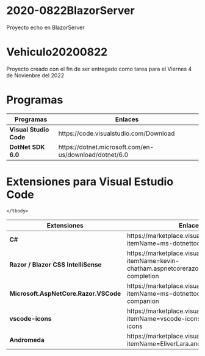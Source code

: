 # 2020-0822BlazorServer
Proyecto echo en BlazorServer

# Vehiculo20200822

Proyecto creado con el fin de ser entregado como tarea para el Viernes 4 de Novienbre del 2022

# Programas

<table>
    <thead>
        <th>Programas</th>
        <th>Enlaces</th>
    </thead>
    <tbody>
        <tr>
            <td><strong>Visual Studio Code</strong></td>
            <td>https://code.visualstudio.com/Download</td>
        </tr>
        <tr>
            <td><strong>DotNet SDK 6.0</strong></td>
            <td>https://dotnet.microsoft.com/en-us/download/dotnet/6.0</td>
        </tr>        
    </tbody>
</table>

# Extensiones para Visual Estudio Code

<table>
    <thead>
        <th>Extensiones</th>
        <th>Enlaces</th>
    </thead>
    <tbody>
        <tr><td><strong>C#</strong></td> <td>https://marketplace.visualstudio.com/items?itemName=ms-dotnettools.csharp</td></tr>
        <tr><td><strong>Razor / Blazor CSS IntelliSense</strong></td> <td>https://marketplace.visualstudio.com/items?itemName=kevin-chatham.aspnetcorerazor-html-css-class-completion</td></tr>        
        <tr><td><strong>Microsoft.AspNetCore.Razor.VSCode</strong></td><td>https://marketplace.visualstudio.com/items?itemName=ms-dotnettools.blazorwasm-companion</td></tr>
        <tr><td><strong>vscode-icons</strong></td><td>https://marketplace.visualstudio.com/items?itemName=vscode-icons-team.vscode-icons</td></tr>
        <tr><td><strong>Andromeda</strong></td><td>https://marketplace.visualstudio.com/items?itemName=EliverLara.andromeda</td></tr>
        
    </tbody>
</table>
